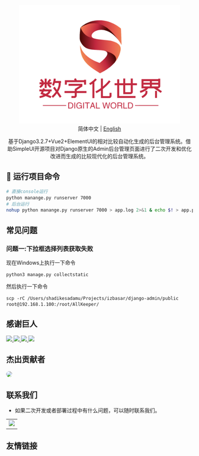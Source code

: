 <div align="center">
  <img height="320px" src="common-static/img/LOGO.png"/>
  <div>简体中文 | <a href="./README.en.md">English</a></div>
  <p>
    基于Django3.2.7+Vue2+ElementUI的相对比较自动化生成的后台管理系统。借助SimpleUI开源项目对Django原生的Admin后台管理页面进行了二次开发和优化改进而生成的比较现代化的后台管理系统。
  </p>
</div>

## 🌱 运行项目命令

```bash
# 直接console运行
python manange.py runserver 7000
# 后台运行
nohup python manange.py runserver 7000 > app.log 2>&1 & echo $! > app.pid
```

## 常见问题
### 问题一:下拉框选择列表获取失败
现在Windows上执行一下命令
```shell
python3 manage.py collectstatic
```
然后执行一下命令
```shell
scp -rC /Users/shadikesadamu/Projects/izbasar/django-admin/public root@192.168.1.100:/root/AllKeeper/
```
## 感谢巨人

<a title="Python" href="https://www.python.org/" target="_blank">
<img height="100" src="https://www.python.org/static/img/python-logo.png"/>
</a>
<a title="ElasticSearch" href="https://www.elastic.co/cn/" target="_blank">
<img height="100" src="https://images.contentstack.io/v3/assets/bltefdd0b53724fa2ce/blt280217a63b82a734/5bbdaacf63ed239936a7dd56/elastic-logo.svg"/>
</a>
<a title="Django" href="https://www.djangoproject.com/" target="_blank">
<img height="100" src="https://pics5.baidu.com/feed/241f95cad1c8a786c081e12fe414593b70cf500f.png?token=f17de3ff5dd522ffb3212ff0f1fe9f9f"/>
</a>
<a title="SimpleUI" href="https://simpleui.72wo.com/docs/simpleui/" target="_blank">
<img height="100" src="https://simpleui.72wo.com/static/images/logo.png"/>
</a>

## 杰出贡献者

<a href="https://gitee.com/sadam98" target="_blank">
  <img width="50px" style="border-radius:999px" src="https://portrait.gitee.com/uploads/avatars/user/1882/5648408_sadam98_1580052770.png!avatar200"/>
</a>

## 联系我们

- 如果二次开发或者部署过程中有什么问题，可以随时联系我们。
<table>
<tr>
<td>
<img width="200px" src="http://59.110.225.84/static/sdm/qr_qq.png">
</td>
</tr>
</table>

## 友情链接
